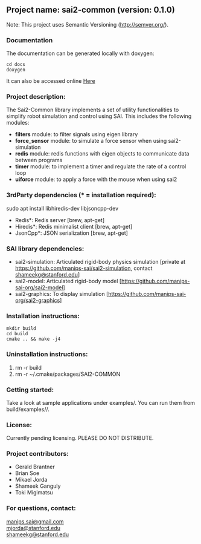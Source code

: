 ## Project name: sai2-common (version: 0.1.0)
Note: This project uses Semantic Versioning (http://semver.org/).

### Documentation
The documentation can be generated locally with doxygen:
```
cd docs
doxygen
```

It can also be accessed online [Here](https://manips-sai-org.github.io/sai2-common/html/index.html)

### Project description:
The Sai2-Common library implements a set of utility functionalities to simplify robot simulation and control using SAI. This includes the following modules:

* __filters__ module: to filter signals using eigen library
* __force_sensor__ module: to simulate a force sensor when using sai2-simulation
* __redis__ module: redis functions with eigen objects to communicate data between programs
* __timer__ module: to implement a timer and regulate the rate of a control loop
* __uiforce__ module: to apply a force with the mouse when using sai2

### 3rdParty dependencies (* = installation required):

sudo apt install libhiredis-dev libjsoncpp-dev

* Redis*: Redis server [brew, apt-get]
* Hiredis*: Redis minimalist client [brew, apt-get]
* JsonCpp*: JSON serialization [brew, apt-get]

### SAI library dependencies:
* sai2-simulation: Articulated rigid-body physics simulation [private at https://github.com/manips-sai/sai2-simulation, contact shameekg@stanford.edu]
* sai2-model: Articulated rigid-body model [https://github.com/manips-sai-org/sai2-model]
* sai2-graphics: To display simulation [https://github.com/manips-sai-org/sai2-graphics]

### Installation instructions:
```
mkdir build
cd build
cmake .. && make -j4
```

### Uninstallation instructions: 

1. rm -r build
2. rm -r ~/.cmake/packages/SAI2-COMMON

### Getting started:
Take a look at sample applications under examples/.
You can run them from build/examples/<x-example>/.

### License:
Currently pending licensing. PLEASE DO NOT DISTRIBUTE.

### Project contributors:
* Gerald Brantner
* Brian Soe
* Mikael Jorda
* Shameek Ganguly
* Toki Migimatsu

### For questions, contact:
manips.sai@gmail.com  
mjorda@stanford.edu  
shameekg@stanford.edu
